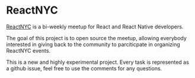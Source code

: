 # ReactNYC

[ReactNYC](http://meetup.com/ReactNYC/) is a bi-weekly meetup for React and React Native developers.

The goal of this project is to open source the meetup, allowing everybody interested in giving back to the community to parciticpate in organizing ReactNYC events.

This is a new and highly experimental project. Every task is represented as a github issue, feel free to use the comments for any questions.
